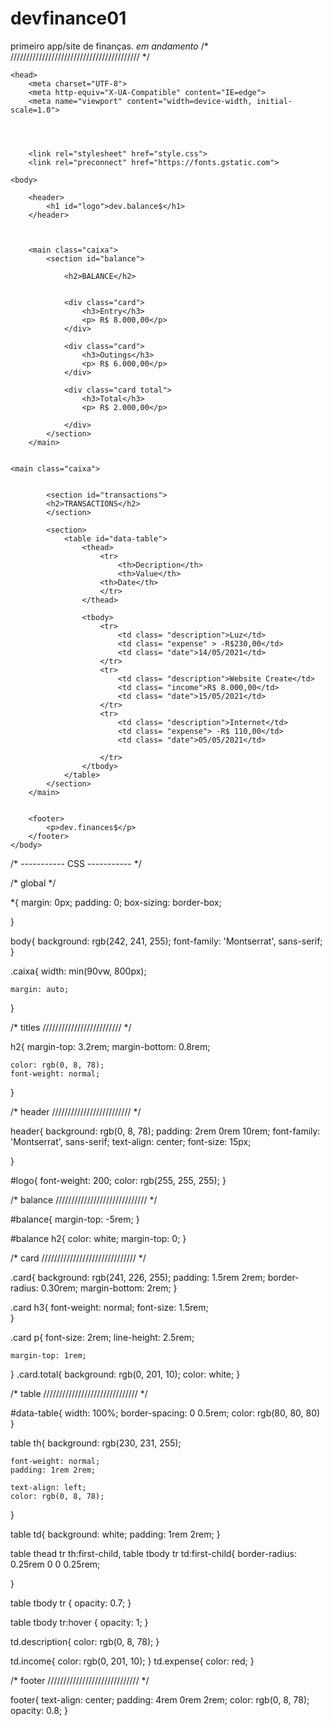 # devfinance01
primeiro app/site de finanças. *em andamento*
/* ///////////////////////////////////////// */

<!DOCTYPE html>
<html lang="en">
    
    <head>
        <meta charset="UTF-8">
        <meta http-equiv="X-UA-Compatible" content="IE=edge">
        <meta name="viewport" content="width=device-width, initial-scale=1.0">

        

        
        <link rel="stylesheet" href="style.css">
        <link rel="preconnect" href="https://fonts.gstatic.com">
<link href="https://fonts.googleapis.com/css2?family=Montserrat&display=swap" rel="stylesheet">
        <title>dev.finances$</title>

    <body>
        
        <header>
            <h1 id="logo">dev.balance$</h1>
        </header>
    
            

        <main class="caixa">
            <section id="balance">

                <h2>BALANCE</h2>


                <div class="card">
                    <h3>Entry</h3>
                    <p> R$ 8.000,00</p>
                </div>

                <div class="card">
                    <h3>Outings</h3>
                    <p> R$ 6.000,00</p>
                </div>

                <div class="card total">
                    <h3>Total</h3>
                    <p> R$ 2.000,00</p>

                </div>
            </section>
        </main>


    <main class="caixa">


            <section id="transactions">
            <h2>TRANSACTIONS</h2>
            </section>

            <section>
                <table id="data-table">
                    <thead>
                        <tr>
                            <th>Decription</th>
                            <th>Value</th>
                        <th>Date</th>
                        </tr>
                    </thead>

                    <tbody>
                        <tr>
                            <td class= "description">Luz</td>
                            <td class= "expense" > -R$230,00</td>
                            <td class= "date">14/05/2021</td>
                        </tr>
                        <tr>
                            <td class= "description">Website Create</td>
                            <td class= "income">R$ 8.000,00</td>
                            <td class= "date">15/05/2021</td>
                        </tr>
                        <tr>
                            <td class= "description">Internet</td>
                            <td class= "expense"> -R$ 110,00</td>
                            <td class= "date">05/05/2021</td>

                        </tr>
                    </tbody>
                </table>
            </section>
        </main>


        <footer>
            <p>dev.finances$</p>
        </footer>
    </body>

</html>

/* ----------- CSS ----------- */



/* global */

*{
    margin: 0px; 
    padding: 0;
    box-sizing: border-box;
    
}

body{
    background: rgb(242, 241, 255);
    font-family: 'Montserrat', sans-serif;
}

.caixa{
    width: min(90vw, 800px);

    margin: auto;
}

/* titles ///////////////////////// */

h2{
    margin-top: 3.2rem;
    margin-bottom: 0.8rem;

    color: rgb(0, 8, 78);
    font-weight: normal;
}


/* header ///////////////////////// */

header{
    background: rgb(0, 8, 78);
    padding: 2rem 0rem 10rem;
    font-family: 'Montserrat', sans-serif;
    text-align: center;
    font-size: 15px;
    
}

#logo{
    font-weight: 200;
    color: rgb(255, 255, 255);
}


/* balance ///////////////////////////// */

#balance{
    margin-top: -5rem;
}

#balance h2{
    color: white;
    margin-top: 0;
}

/* card ////////////////////////////// */

.card{
    background: rgb(241, 226, 255);
    padding: 1.5rem 2rem;
    border-radius: 0.30rem;
    margin-bottom: 2rem;
}

.card h3{
    font-weight: normal;
    font-size: 1.5rem;  
}

.card p{
    font-size: 2rem;
    line-height: 2.5rem;

    margin-top: 1rem;
}
.card.total{
    background: rgb(0, 201, 10);
    color: white;
}

/* table ////////////////////////////// */

#data-table{
    width: 100%;
    border-spacing: 0 0.5rem;
    color: rgb(80, 80, 80)
}

table th{
    background: rgb(230, 231, 255);
    
    font-weight: normal;
    padding: 1rem 2rem;

    text-align: left;
    color: rgb(0, 8, 78);
}

table td{
    background: white;
    padding: 1rem 2rem;
}

table thead tr th:first-child,
table tbody tr td:first-child{
    border-radius: 0.25rem 0 0 0.25rem;

}

table tbody tr {
    opacity: 0.7;
}

table tbody tr:hover {
    opacity: 1;
}

td.description{
    color: rgb(0, 8, 78);
}

td.income{
    color: rgb(0, 201, 10);
}
td.expense{
    color: red;
}

/* footer ///////////////////////////// */

footer{
    text-align: center;
    padding: 4rem 0rem 2rem;
    color: rgb(0, 8, 78);
    opacity: 0.8;
}
